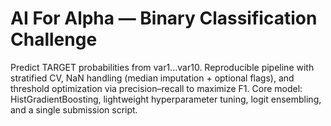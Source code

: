 # AI For Alpha — Binary Classification Challenge

Predict TARGET probabilities from var1…var10. Reproducible pipeline with stratified CV, NaN handling (median imputation + optional flags), and threshold optimization via precision–recall to maximize F1. Core model: HistGradientBoosting, lightweight hyperparameter tuning, logit ensembling, and a single submission script.
